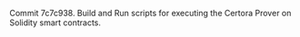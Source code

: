 Commit 7c7c938.                    Build and Run scripts for executing the Certora Prover on Solidity smart contracts.